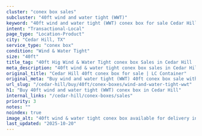 ```yaml
---
cluster: "conex box sales"
subcluster: "40ft wind and water tight (WWT)"
keyword: "40ft wind and water tight (WWT) conex box for sale Cedar Hill, TX"
intent: "Transactional-Local"
page_type: "Location-Product"
city: "Cedar Hill, TX"
service_type: "conex box"
condition: "Wind & Water Tight"
size: "40ft"
title_tag: "40ft Hig Wind & Water Tight conex box Sales in Cedar Hill | LC Container"
meta_description: "40ft wind & water tight conex box sales in Cedar Hill. Fast delivery, competitive pricing. Serving conex boxes area. Quote ID: UWN. Call (214) 524-4168 for your free quote today."
original_title: "Cedar Hill 40ft conex box for sale | LC Container"
original_meta: "Buy wind and water tight (WWT) 40ft conex box sale with local delivery in Cedar Hill, TX. LC Container — local Since 2003. Request a fast quote today."
url_slug: "/cedar-hill/buy/40ft/conex-boxes/wind-and-water-tight-wwt"
h1: "Buy 40ft wind and water tight (WWT) conex box in Cedar Hill"
internal_links: "/cedar-hill/conex-boxes/sales"
priority: 3
notes: ""
noindex: true
image_alt: "40ft wind & water tight conex box available for delivery in Cedar Hill"
last_updated: "2025-10-20"
---
```


<!-- TODO: Add unique city/inventory copy, images, and internal links here. -->
